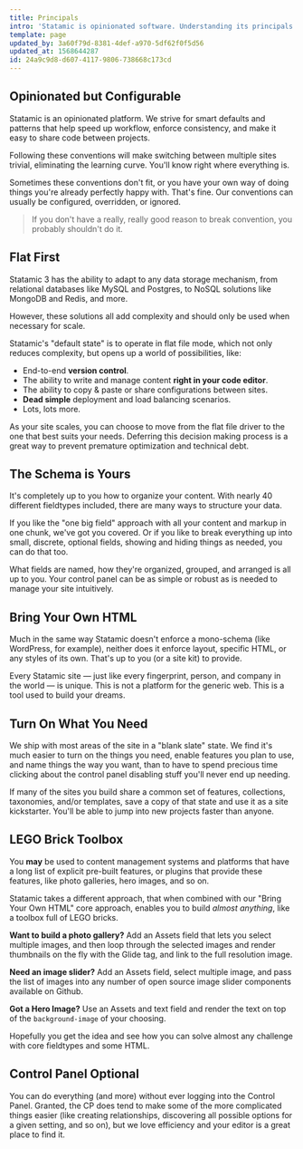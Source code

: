 ```yaml
---
title: Principals
intro: 'Statamic is opinionated software. Understanding its principals and whatnot will help fine-tune your intuition and help you understand how to take advantage of its efficiencies.'
template: page
updated_by: 3a60f79d-8381-4def-a970-5df62f0f5d56
updated_at: 1568644287
id: 24a9c9d8-d607-4117-9806-738668c173cd
---
```

## Opinionated but Configurable

Statamic is an opinionated platform. We strive for smart defaults and patterns that help speed up workflow, enforce consistency, and make it easy to share code between projects.

Following these conventions will make switching between multiple sites trivial, eliminating the learning curve. You'll know right where everything is.

Sometimes these conventions don't fit, or you have your own way of doing things you're already perfectly happy with. That's fine. Our conventions can usually be configured, overridden, or ignored.

> If you don't have a really, really good reason to break convention, you probably shouldn't do it.

## Flat First

Statamic 3 has the ability to adapt to any data storage mechanism, from relational databases like MySQL and Postgres, to NoSQL solutions like MongoDB and Redis, and more.

However, these solutions all add complexity and should only be used when necessary for scale.

Statamic's "default state" is to operate in flat file mode, which not only reduces complexity, but opens up a world of possibilities, like:

- End-to-end **version control**.
- The ability to write and manage content **right in your code editor**.
- The ability to copy & paste or share configurations between sites.
- **Dead simple** deployment and load balancing scenarios.
- Lots, lots more.

As your site scales, you can choose to move from the flat file driver to the one that best suits your needs. Deferring this decision making process is a great way to prevent premature optimization and technical debt.

## The Schema is Yours

It's completely up to you how to organize your content. With nearly 40 different fieldtypes included, there are many ways to structure your data.

If you like the "one big field" approach with all your content and markup in one chunk, we've got you covered. Or if you like to break everything up into small, discrete, optional fields, showing and hiding things as needed, you can do that too.

What fields are named, how they're organized, grouped, and arranged is all up to you. Your control panel can be as simple or robust as is needed to manage your site intuitively.

## Bring Your Own HTML

Much in the same way Statamic doesn't enforce a mono-schema (like WordPress, for example), neither does it enforce layout, specific HTML, or any styles of its own. That's up to you (or a site kit) to provide.

Every Statamic site &mdash; just like every fingerprint, person, and company in the world &mdash; is unique. This is not a platform for the generic web. This is a tool used to build your dreams.

## Turn On What You Need

We ship with most areas of the site in a "blank slate" state. We find it's much easier to turn on the things you need, enable features you plan to use, and name things the way you want, than to have to spend precious time clicking about the control panel disabling stuff you'll never end up needing.

If many of the sites you build share a common set of features, collections, taxonomies, and/or templates, save a copy of that state and use it as a site kickstarter. You'll be able to jump into new projects faster than anyone.

## LEGO Brick Toolbox

You **may** be used to content management systems and platforms that have a long list of explicit pre-built features, or plugins that provide these features, like photo galleries, hero images, and so on.

Statamic takes a different approach, that when combined with our "Bring Your Own HTML" core approach, enables you to build _almost anything_, like a toolbox full of LEGO bricks.

**Want to build a photo gallery?** Add an Assets field that lets you select multiple images, and then loop through the selected images and render thumbnails on the fly with the Glide tag, and link to the full resolution image.

**Need an image slider?** Add an Assets field, select multiple image, and pass the list of images into any number of open source image slider components available on Github.

**Got a Hero Image?** Use an Assets and text field and render the text on top of the `background-image` of your choosing.

Hopefully you get the idea and see how you can solve almost any challenge with core fieldtypes and some HTML.

## Control Panel Optional

You can do everything (and more) without ever logging into the Control Panel. Granted, the CP does tend to make some of the more complicated things easier (like creating relationships, discovering all possible options for a given setting, and so on), but we love efficiency and your editor is a great place to find it.